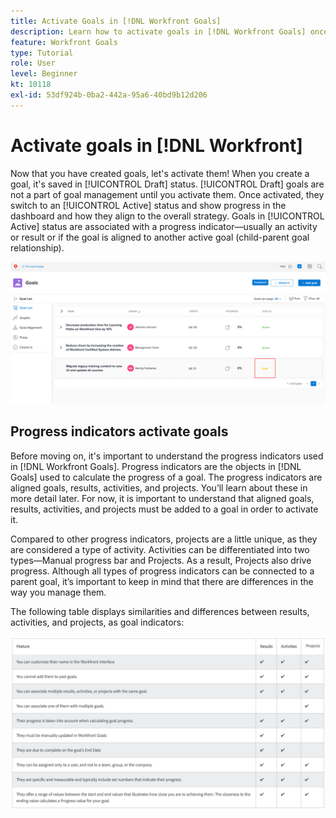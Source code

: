 ```yaml
---
title: Activate Goals in [!DNL Workfront Goals]
description: Learn how to activate goals in [!DNL Workfront Goals] once you have created them.
feature: Workfront Goals
type: Tutorial
role: User
level: Beginner
kt: 10118
exl-id: 53df924b-0ba2-442a-95a6-40bd9b12d206
---
```

# Activate goals in [!DNL Workfront]

Now that you have created goals, let's activate them! When you create a goal, it's saved in [!UICONTROL Draft] status. [!UICONTROL Draft] goals are not a part of goal management until you activate them. Once activated, they switch to an [!UICONTROL Active] status and show progress in the dashboard and how they align to the overall strategy. Goals in [!UICONTROL Active] status are associated with a progress indicator—usually an activity or result or if the goal is aligned to another active goal (child-parent goal relationship).

![A screenshot of a goal in Workfront Goals in a Draft status](assets/04-workfront-goals-activate-goals.png)

## Progress indicators activate goals

Before moving on, it's important to understand the progress indicators used in [!DNL Workfront Goals]. Progress indicators are the objects in [!DNL Goals] used to calculate the progress of a goal. The progress indicators are aligned goals, results, activities, and projects. You’ll learn about these in more detail later. For now, it is important to understand that aligned goals, results, activities, and projects must be added to a goal in order to activate it.

Compared to other progress indicators, projects are a little unique, as they are considered a type of activity. Activities can be differentiated into two types—Manual progress bar and Projects. As a result, Projects also drive progress. Although all types of progress indicators can be connected to a parent goal, it’s important to keep in mind that there are differences in the way you manage them.

The following table displays similarities and differences between results, activities, and projects, as goal indicators:

![A table of the similarities and differences between results, activities, and projects, as goal indicators.](assets/05-workfront-goals-progress-indicators.png)
